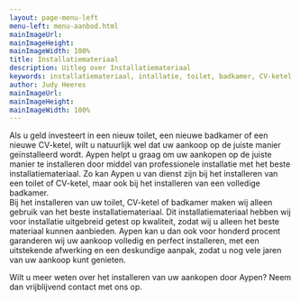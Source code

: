 ```yaml
---
layout: page-menu-left
menu-left: menu-aanbod.html
mainImageUrl:
mainImageHeight:
mainImageWidth: 100%
title: Installatiemateriaal
description: Uitleg over Installatiemateriaal
keywords: installatiemateriaal, intallatie, toilet, badkamer, CV-ketel
author: Judy Heeres
mainImageUrl:
mainImageHeight:
mainImageWidth: 100%
---
```

Als u geld investeert in een nieuw toilet, een nieuwe badkamer of een nieuwe CV-ketel, wilt u natuurlijk wel dat uw aankoop op de juiste manier geïnstalleerd wordt. Aypen helpt u graag om uw aankopen op de juiste manier te installeren door middel van professionele installatie met het beste installatiemateriaal. Zo kan Aypen u van dienst zijn bij het installeren van een toilet of CV-ketel, maar ook bij het installeren van een volledige badkamer.  
Bij het installeren van uw toilet, CV-ketel of badkamer maken wij alleen gebruik van het beste installatiemateriaal. Dit installatiemateriaal hebben wij voor installatie uitgebreid getest op kwaliteit, zodat wij u alleen het beste materiaal kunnen aanbieden. Aypen kan u dan ook voor honderd procent garanderen wij uw aankoop volledig en perfect installeren, met een uitstekende afwerking en een deskundige aanpak, zodat u nog vele jaren van uw aankoop kunt genieten.

Wilt u meer weten over het installeren van uw aankopen door Aypen? Neem dan vrijblijvend contact met ons op.

